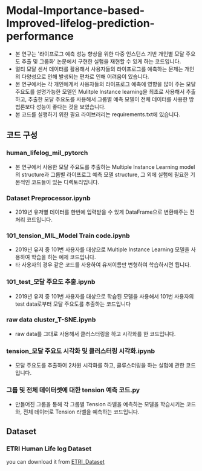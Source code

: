 # Modal-Importance-based-Improved-lifelog-prediction-performance
- 본 연구는 '라이프로그 예측 성능 향상을 위한 다중 인스턴스 기반 개인별 모달 주요도 추출 및 그룹화' 논문에서 구현한 실험을 재현할 수 있게 하는 코드입니다.
- 멀티 모달 센서 데이터를 활용해서 사용자들의 라이프로그를 예측하는 문제는 개인의 다양성으로 인해 발생되는 편차로 인해 어려움이 있습니다.
- 본 연구에서는 각 개인에게서 사용자들의 라이프로그 예측에 영향을 많이 주는 모달 주요도를 설명가능한 모델인 Mulitple Instance learning을 최초로 사용해서 추출하고, 추출한 모달 주요도를 사용해서 그룹별 예측 모델이 전체 데이터를 사용한 방법론보다 성능이 좋다는 것을 보였습니다.
- 본 코드를 실행하기 위한 필요 라이브러리는 requirements.txt에 있습니다.



## 코드 구성
  ### human_lifelog_mil_pytorch
  - 본 연구에서 사용한 모달 주요도를 추출하는 Multiple Instance Learning model의 structure과 그룹별 라이프로그 예측 모델 structure, 그 외에 실험에 필요한 기본적인 코드들이 있는 디렉토리입니다.
  
### Dataset Preprocessor.ipynb
  - 2019년 유저별 데이터를 한번에 입력받을 수 있게 DataFrame으로 변환해주는 전처리 코드입니다.

### 101_tension_MIL_Model Train code.ipynb
  - 2019년 유저 중 101번 사용자를 대상으로 Multiple Instance Learning 모델을 사용하여 학습을 하는 예제 코드입니다.
  - 타 사용자의 경우 같은 코드를 사용하여 유저이름만 변형하여 학습하시면 됩니다.
### 101_test_모달 주요도 추출.ipynb
  - 2019년 유저 중 101번 사용자를 대상으로 학습된 모델을 사용해서 101번 사용자의 test data로부터 모달 주요도를 추출하는 코드입니다
### raw data cluster_T-SNE.ipynb
  - raw data를 그대로 사용해서 클러스터링을 하고 시각화를 한 코드입니다.
### tension_모달 주요도 시각화 및 클러스터링 시각화.ipynb
  - 모달 주요도를 추출하여 2차원 시각화를 하고, 클루스터링을 하는 실험에 관한 코드입니다.
### 그룹 및 전체 데이터셋에 대한 tension 예측 코드.py
  - 만들어진 그룹을 통해 각 그룹별 Tension 라벨을 예측하는 모델을 학습시키는 코드와, 전체 데이터로 Tension 라벨을 예측하는 코드입니다.

## Dataset
### ETRI Human Life log Dataset
you can download it from [ETRI_Dataset](https://nanum.etri.re.kr/share/schung1/ETRILifelogDataset2020?lang=ko_KR)
